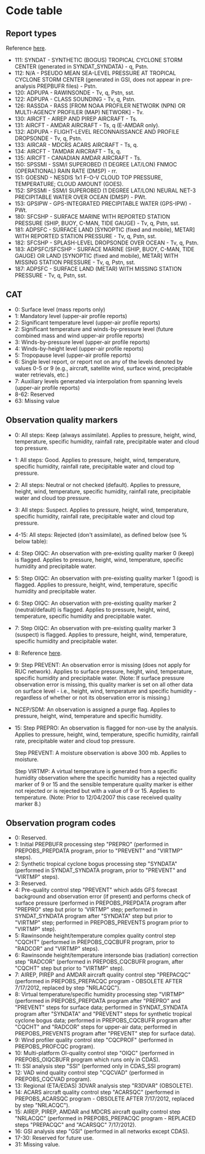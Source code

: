 # Code table

## Report types

Reference [here](http://www.emc.ncep.noaa.gov/mmb/data_processing/prepbufr.doc/table_2.htm).
- 111: SYNDAT - SYNTHETIC (BOGUS) TROPICAL CYCLONE STORM CENTER (generated in SYNDAT_SYNDATA) - q, Pstn.
- 112: N/A    - PSEUDO MEAN SEA-LEVEL PRESSURE AT TROPICAL CYCLONE STORM CENTER (generated in GSI, does not appear in pre-analysis PREPBUFR files) - Pstn.
- 120: ADPUPA - RAWINSONDE - Tv, q, Pstn, sst.
- 122: ADPUPA - CLASS SOUNDING - Tv, q, Pstn.
- 126: RASSDA - RASS [FROM NOAA PROFILER NETWORK (NPN) OR MULTI-AGENCY PROFILER (MAP) NETWORK]  - Tv.
- 130: AIRCFT - AIREP AND PIREP AIRCRAFT - Ts.
- 131: AIRCFT - AMDAR AIRCRAFT - Ts, q (E-AMDAR only).
- 132: ADPUPA - FLIGHT-LEVEL RECONNAISSANCE AND PROFILE DROPSONDE - Tv, q, Pstn.
- 133: AIRCAR - MDCRS ACARS AIRCRAFT - Ts, q.
- 134: AIRCFT - TAMDAR AIRCRAFT - Ts, q.
- 135: AIRCFT - CANADIAN AMDAR AIRCRAFT - Ts.
- 150: SPSSMI - SSM/I SUPEROBED (1 DEGREE LAT/LON) FNMOC (OPERATIONAL) RAIN RATE (DMSP) - rr.
- 151: GOESND - NESDIS 1x1 F-O-V CLOUD TOP PRESSURE, TEMPERATURE; CLOUD AMOUNT (GOES).
- 152: SPSSMI - SSM/I SUPEROBED (1 DEGREE LAT/LON) NEURAL NET-3 PRECIPITABLE WATER OVER OCEAN (DMSP) - PWt.
- 153: GPSIPW - GPS-INTEGRATED PRECIPITABLE WATER (GPS-IPW) - PWt.
- 180: SFCSHP - SURFACE MARINE WITH REPORTED STATION PRESSURE (SHIP, BUOY, C-MAN, TIDE GAUGE) - Tv, q, Pstn, sst.
- 181: ADPSFC - SURFACE LAND [SYNOPTIC (fixed and mobile), METAR] WITH REPORTED STATION PRESSURE - Tv, q, Pstn, sst.
- 182: SFCSHP - SPLASH-LEVEL DROPSONDE OVER OCEAN - Tv, q, Pstn.
- 183: ADPSFC/SFCSHP - SURFACE MARINE (SHIP, BUOY, C-MAN, TIDE GAUGE) OR LAND [SYNOPTIC (fixed and mobile), METAR] WITH MISSING STATION PRESSURE - Tv, q, Pstn, sst.
- 187: ADPSFC - SURFACE LAND (METAR) WITH MISSING STATION PRESSURE - Tv, q, Pstn, sst.

## CAT

- 0: Surface level (mass reports only)
- 1: Mandatory level (upper-air profile reports)
- 2: Significant temperature level (upper-air profile reports)
- 2: Significant temperature and winds-by-pressure level (future combined mass
  and wind upper-air profile reports)
- 3: Winds-by-pressure level (upper-air profile reports)
- 4: Winds-by-height level (upper-air profile reports)
- 5: Tropopause level (upper-air profile reports)
- 6: Single level report, or report not on any of the levels denoted by values
  0-5 or 9 (e.g., aircraft, satellite wind, surface wind, precipitable water
  retrievals, etc.)
- 7: Auxiliary levels generated via interpolation from spanning levels
  (upper-air profile reports)
- 8-62: Reserved
- 63: Missing value

## Observation quality markers

- 0: All steps: Keep (always assimilate). Applies to pressure, height, wind,
  temperature, specific humidity, rainfall rate, precipitable water and cloud
  top pressure.
- 1: All steps: Good. Applies to pressure, height, wind, temperature, specific
  humidity, rainfall rate, precipitable water and cloud top pressure.
- 2: All steps: Neutral or not checked (default). Applies to pressure, height,
  wind, temperature, specific humidity, rainfall rate, precipitable water and
  cloud top pressure.
- 3: All steps: Suspect. Applies to pressure, height, wind, temperature,
  specific humidity, rainfall rate, precipitable water and cloud top pressure.
- 4-15: All steps: Rejected (don't assimilate), as defined below (see % below table):
- 4: Step OIQC:  An observation with pre-existing quality marker 0 (keep) is
  flagged.  Applies to pressure, height, wind, temperature, specific humidity
  and precipitable water.
- 5: Step OIQC:  An observation with pre-existing quality marker 1 (good) is
  flagged.  Applies to pressure, height, wind, temperature, specific humidity
  and precipitable water.
- 6: Step OIQC:  An observation with pre-existing quality marker 2
  (neutral/default) is flagged.  Applies to pressure, height, wind,
  temperature, specific humidity and precipitable water.
- 7: Step OIQC:  An observation with pre-existing quality marker 3 (suspect) is
  flagged.  Applies to pressure, height, wind, temperature, specific humidity
  and precipitable water.
- 8: Reference [here](http://www.emc.ncep.noaa.gov/mmb/data_processing/prepbufr.doc/table_7.htm).
- 9: Step PREVENT: An observation error is missing (does not apply for RUC
  network).  Applies to surface pressure, height, wind, temperature, specific
  humidity and precipitable water.  (Note: If  surface pressure observation
  error is missing, this quality marker is set on all other data on surface
  level - i.e., height, wind, temperature and specific humidity - regardless of
  whether or not its observation error is missing.)
- NCEP/SDM: An observation is assigned a purge flag.  Applies to pressure,
  height, wind, temperature and specific humidity.
- 15: Step PREPRO: An observation is flagged for non-use by the analysis.
  Applies to pressure, height, wind, temperature, specific humidity, rainfall
  rate, precipitable water and cloud top pressure.
  
  Step PREVENT: A moisture observation is above 300 mb.  Applies to moisture.

  Step VIRTMP: A virtual temperature is generated from a specific humidity
  observation where the specific humidity has a rejected quality marker of 9 or
  15 and the sensible temperature quality marker is either not rejected or is
  rejected but with a value of 9 or 15.  Applies to temperature.  (Note: Prior
  to 12/04/2007 this case received quality marker 8.)

## Observation program codes

- 0: Reserved.
- 1: Initial PREPBUFR processing step "PREPRO" (performed in PREPOBS_PREPDATA
  program, prior to "PREVENT" and "VIRTMP" steps).
- 2: Synthetic tropical cyclone bogus processing step "SYNDATA" (performed in
  SYNDAT_SYNDATA program, prior to "PREVENT" and "VIRTMP" steps).
- 3: Reserved.
- 4: Pre-quality control step "PREVENT" which adds GFS forecast background and
  observation error (if present) and performs check of surface pressure
  (performed in PREPOBS_PREPDATA program after "PREPRO" step but prior to
  'VIRTMP" step; performed in SYNDAT_SYNDATA program after "SYNDATA" step but
  prior to "VIRTMP" step; performed in PREPOBS_PREVENTS program prior to
  "VIRTMP" step).
- 5: Rawinsonde height/temperature complex quality control step "CQCHT"
  (performed in PREPOBS_CQCBUFR program, prior to "RADCOR" and "VIRTMP" steps).
- 6: Rawinsonde height/temperature intersonde bias (radiation) correction step
  "RADCOR" (performed in PREPOBS_CQCBUFR program, after "CQCHT" step but prior
  to "VIRTMP" step).
- 7: AIREP, PIREP and AMDAR aircraft quality control step "PREPACQC" (performed
  in PREPOBS_PREPACQC program - OBSOLETE AFTER 7/17/2012, replaced by step
  "NRLACQC").
- 8: Virtual temperature/specific humidity processing step "VIRTMP" (performed
  in PREPOBS_PREPDATA program after "PREPRO" and "PREVENT" steps for surface
  data; performed in SYNDAT_SYNDATA program after "SYNDATA" and "PREVENT" steps
  for synthetic tropical cyclone bogus data; performed in PREPOBS_CQCBUFR
    program after "CQCHT" and "RADCOR" steps for upper-air data; performed in
    PREPOBS_PREVENTS program after "PREVENT" step for surface data).
- 9: Wind profiler quality control step "CQCPROF" (performed in PREPOBS_PROFCQC
  program).
- 10: Multi-platform OI-quality control step "OIQC" (performed in
  PREPOBS_OIQCBUFR program which runs only in CDAS).
- 11: SSI analysis step "SSI" (performed only in CDAS_SSI program)
- 12: VAD wind quality control step "CQCVAD" (performed in PREPOBS_CQCVAD program).
- 13: Regional (ETA/EDAS) 3DVAR analysis step "R3DVAR" (OBSOLETE).
- 14: ACARS aircraft quality control step "ACARSQC" (performed in
  PREPOBS_ACARSQC program - OBSOLETE AFTER 7/17/2012, replaced by step
  "NRLACQC").
- 15: AIREP, PIREP, AMDAR and MDCRS aircraft quality control step "NRLACQC"
  (performed in PREPOBS_PREPACQC program - REPLACED steps "PREPACQC" and
  "ACARSQC" 7/17/2012).
- 16: GSI analysis step "GSI" (performed in all networks except CDAS).
- 17-30: Reserved for future use.
- 31: Missing value.

